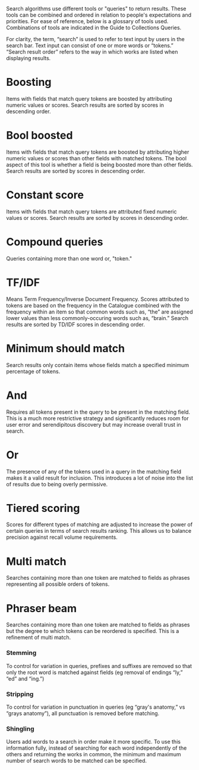Search algorithms use different tools or "queries" to return results.  These tools can be combined and ordered in relation to people's expectations and priorities. For ease of reference, below is a glossary of tools used.  Combinations of tools are indicated in the Guide to Collections Queries.  

For clarity, the term, “search” is used to refer to text input by users in the search bar.  Text input can consist of one or more words or “tokens.” “Search result order” refers to the way in which works are listed when displaying results.


# Boosting

Items with fields that match query tokens are boosted by attributing numeric values or scores. Search results are sorted by scores in descending order.


# Bool boosted

Items with fields that match query tokens are boosted by attributing higher numeric values or scores than other fields with matched tokens. The bool aspect of this tool is whether a field is being boosted more than other fields. Search results are sorted by scores in descending order.


# Constant score

Items with fields that match query tokens are attributed fixed numeric values or scores. Search results are sorted by scores in descending order.


# Compound queries

Queries containing more than one word or, "token."


# TF/IDF

Means Term Frequency/Inverse Document Frequency.  Scores attributed to tokens are based on the frequency in the Catalogue combined with the frequency within an item so that common words such as, “the” are assigned lower values than less commonly-occuring words such as, “brain.” Search results are sorted by TD/IDF scores in descending order.


# Minimum should match

Search results only contain items whose fields match a specified minimum percentage of tokens.


# And

Requires all tokens present in the query to be present in the matching field. This is a much more restrictive strategy and significantly reduces room for user error and serendipitous discovery but may increase overall trust in search. 


# Or

The presence of any of the tokens used in a query in the matching field makes it a valid result for inclusion. This introduces a lot of noise into the list of results due to being overly permissive.


# Tiered scoring

Scores for different types of matching are adjusted to increase the power of certain queries in terms of search results ranking. This allows us to balance precision against recall volume requirements.


# Multi match

Searches containing more than one token are matched to fields as phrases representing all possible orders of tokens. 


# Phraser beam

Searches containing more than one token are matched to fields as phrases but the degree to which tokens can be reordered is specified. This is a refinement of multi match. 


### Stemming

To control for variation in queries, prefixes and suffixes are removed so that only the root word is matched against fields (eg removal of endings “ly,” “ed” and “ing.”)


### Stripping

To control for variation in punctuation in queries (eg “gray's anatomy,” vs “grays anatomy”), all punctuation is removed before matching.


### Shingling

Users add words to a search in order make it more specific.  To use this information fully, instead of searching for each word independently of the others and returning the works in common, the minimum and maximum number of search words to be matched can be specified.
